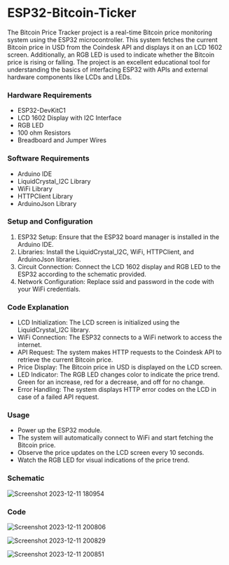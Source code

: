 # ESP32-Bitcoin-Ticker

The Bitcoin Price Tracker project is a real-time Bitcoin price monitoring system using the ESP32 microcontroller. This system fetches the current Bitcoin price in USD from the Coindesk API and displays it on an LCD 1602 screen. Additionally, an RGB LED is used to indicate whether the Bitcoin price is rising or falling. The project is an excellent educational tool for understanding the basics of interfacing ESP32 with APIs and external hardware components like LCDs and LEDs.

### Hardware Requirements
* ESP32-DevKitC1 
* LCD 1602 Display with I2C Interface
* RGB LED
* 100 ohm Resistors
* Breadboard and Jumper Wires

### Software Requirements
* Arduino IDE
* LiquidCrystal_I2C Library
* WiFi Library
* HTTPClient Library
* ArduinoJson Library

### Setup and Configuration
1. ESP32 Setup: Ensure that the ESP32 board manager is installed in the Arduino IDE.
2. Libraries: Install the LiquidCrystal_I2C, WiFi, HTTPClient, and ArduinoJson libraries.
3. Circuit Connection: Connect the LCD 1602 display and RGB LED to the ESP32 according to the schematic provided.
4. Network Configuration: Replace ssid and password in the code with your WiFi credentials.

### Code Explanation
* LCD Initialization: The LCD screen is initialized using the LiquidCrystal_I2C library.
* WiFi Connection: The ESP32 connects to a WiFi network to access the internet.
* API Request: The system makes HTTP requests to the Coindesk API to retrieve the current Bitcoin price.
* Price Display: The Bitcoin price in USD is displayed on the LCD screen.
* LED Indicator: The RGB LED changes color to indicate the price trend. Green for an increase, red for a decrease, and off for no change.
* Error Handling: The system displays HTTP error codes on the LCD in case of a failed API request.

### Usage
* Power up the ESP32 module.
* The system will automatically connect to WiFi and start fetching the Bitcoin price.
* Observe the price updates on the LCD screen every 10 seconds.
* Watch the RGB LED for visual indications of the price trend.

### Schematic
![Screenshot 2023-12-11 180954](https://github.com/hasanm02/ESP32-Bitcoin-Ticker/assets/133940432/f1d06559-8aa6-4aae-950d-775bd07b86f5)

### Code
![Screenshot 2023-12-11 200806](https://github.com/hasanm02/ESP32-Bitcoin-Ticker/assets/133940432/31e7cadb-13cc-45fd-bc46-8ee66858e05f)
  
![Screenshot 2023-12-11 200829](https://github.com/hasanm02/ESP32-Bitcoin-Ticker/assets/133940432/5f249c98-d6f8-49a3-83de-e1fd4f3c9f54)

![Screenshot 2023-12-11 200851](https://github.com/hasanm02/ESP32-Bitcoin-Ticker/assets/133940432/cc794263-47ee-42bf-9369-243a570d099b)
